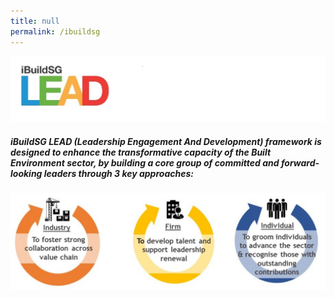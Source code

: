 ```yaml
---
title: null
permalink: /ibuildsg
---
```

![Alt text for image on Isomer site](/images/ibuild1s.PNG)

##### iBuildSG LEAD (Leadership Engagement And Development) framework is designed to enhance the transformative capacity of the Built Environment sector, by building a core group of committed and forward-looking leaders through 3 key approaches:

![Alt text for image on Isomer site](/images/ib01.png)